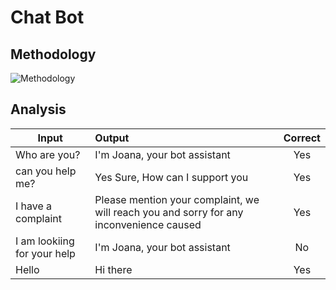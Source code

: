 # Chat Bot

## Methodology

![Methodology](https://user-images.githubusercontent.com/69788174/193889805-1c62bca6-48eb-460d-b1f6-9ac2cabe39d5.jpg)


## Analysis

|               Input                 |                                      Output                                                 |   Correct   |
| ------------------------------------|:--------------------------------------------------------------------------------------------|:-----------:|
| Who are you?                        | I'm Joana, your bot assistant                                                               |    Yes      |
| can you help me?                    | Yes Sure, How can I support you                                                             |    Yes      |
| I have a complaint                  | Please mention your complaint, we will reach you and sorry for any inconvenience caused     |    Yes      |
| I am lookiing for your help         | I'm Joana, your bot assistant                                                               |    No       |
| Hello                               | Hi there                                                                                    |    Yes      |
